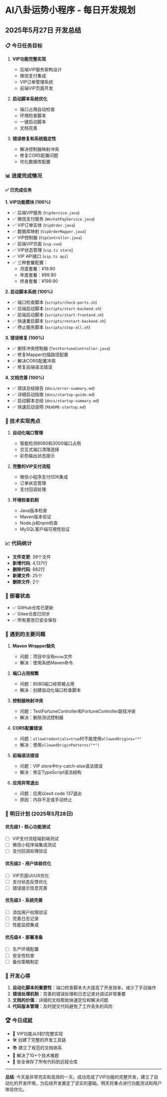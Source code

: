 # AI八卦运势小程序 - 每日开发规划

## 2025年5月27日 开发总结

### 📋 今日任务目标
1. **VIP功能完整实现**
   - 后端VIP服务架构设计
   - 微信支付集成
   - VIP订单管理系统
   - 前端VIP页面开发

2. **启动脚本系统优化**
   - 端口占用自动检查
   - 环境检查脚本
   - 一键启动脚本
   - 文档完善

3. **错误修复和系统稳定性**
   - 解决控制器映射冲突
   - 修复CORS配置问题
   - 优化数据库配置

### 📊 进度完成情况

#### ✅ 已完成任务

**1. VIP功能模块 (100%)**
- ✅ 后端VIP服务 (`VipService.java`)
- ✅ 微信支付服务 (`WechatPayService.java`)
- ✅ VIP订单实体 (`VipOrder.java`)
- ✅ 数据库映射 (`VipOrderMapper.java`)
- ✅ VIP控制器 (`VipController.java`)
- ✅ 前端VIP页面 (`vip.vue`)
- ✅ VIP状态管理 (`vip.ts store`)
- ✅ VIP API接口 (`vip.ts api`)
- ✅ 三种套餐配置：
  - 月度套餐：¥19.90
  - 年度套餐：¥99.90
  - 终身套餐：¥199.90

**2. 启动脚本系统 (100%)**
- ✅ 端口检查脚本 (`scripts/check-ports.sh`)
- ✅ 后端启动脚本 (`scripts/start-backend.sh`)
- ✅ 前端启动脚本 (`scripts/start-frontend.sh`)
- ✅ 快速重启脚本 (`scripts/restart-backend.sh`)
- ✅ 停止服务脚本 (`scripts/stop-all.sh`)

**3. 错误修复 (100%)**
- ✅ 删除冲突控制器 (`TestFortuneController.java`)
- ✅ 修复Mapper扫描路径配置
- ✅ 解决CORS配置冲突
- ✅ 修复前端语法错误

**4. 文档完善 (100%)**
- ✅ 错误总结报告 (`docs/error-summary.md`)
- ✅ 详细启动指南 (`docs/startup-guide.md`)
- ✅ 启动脚本总结 (`docs/startup-summary.md`)
- ✅ 快速启动说明 (`README-startup.md`)

### 🔧 技术实现亮点

1. **自动化端口管理**
   - 智能检测8080和3000端口占用
   - 交互式端口清理选择
   - 彩色输出状态提示

2. **完整的VIP支付流程**
   - 微信小程序支付SDK集成
   - 订单状态管理
   - 支付回调处理

3. **环境检查机制**
   - Java版本检查
   - Maven版本验证
   - Node.js和npm检查
   - MySQL客户端可用性验证

### 📈 代码统计
- **文件变更**: 39个文件
- **新增代码**: 4,137行
- **删除代码**: 882行
- **新建文件**: 25个
- **删除文件**: 2个

### 🚀 部署状态
- ✅ GitHub仓库已更新
- ✅ Gitee仓库已同步
- ✅ 所有更改已安全保存

### 🐛 遇到的主要问题

1. **Maven Wrapper缺失**
   - 问题：项目中没有`mvnw`文件
   - 解决：使用系统Maven命令

2. **端口占用频繁**
   - 问题：8080端口经常被占用
   - 解决：创建自动化端口检查脚本

3. **控制器映射冲突**
   - 问题：TestFortuneController和FortuneController路径冲突
   - 解决：删除测试控制器

4. **CORS配置错误**
   - 问题：`allowCredentials=true`时不能使用`allowedOrigins="*"`
   - 解决：使用`allowedOriginPatterns("*")`

5. **前端语法错误**
   - 问题：VIP store中try-catch-else语法错误
   - 解决：修正TypeScript语法结构

6. **应用异常退出**
   - 问题：应用以exit code 137退出
   - 原因：内存不足或手动终止

### 🎯 明日计划 (2025年5月28日)

#### 优先级1 - 核心功能测试
- [ ] VIP支付流程端到端测试
- [ ] 微信小程序端集成测试
- [ ] 支付回调处理验证

#### 优先级2 - 用户体验优化
- [ ] VIP页面UI/UX优化
- [ ] 支付状态反馈优化
- [ ] 错误提示信息完善

#### 优先级3 - 系统完善
- [ ] 添加用户权限验证
- [ ] 完善日志记录
- [ ] 性能监控集成

#### 优先级4 - 部署准备
- [ ] 生产环境配置
- [ ] 安全性检查
- [ ] 备份策略制定

### 📝 开发心得

1. **自动化脚本的重要性**：端口检查脚本大大提高了开发效率，减少了手动操作
2. **错误处理机制**：完善的错误处理和日志记录对调试非常重要
3. **文档的价值**：详细的文档帮助快速定位和解决问题
4. **代码版本管理**：及时提交代码避免了工作丢失的风险

### 🏆 今日成就
- 🎉 VIP功能从0到1完整实现
- 🛠️ 创建了完整的开发工具链
- 📚 建立了规范的文档体系
- 🔧 解决了10+个技术难题
- 💾 安全保存了所有代码到远程仓库

---

**总结**: 今天是非常充实和高效的一天，成功完成了VIP功能的完整开发，建立了自动化的开发环境，为后续开发奠定了坚实的基础。明天将重点进行功能测试和用户体验优化。 